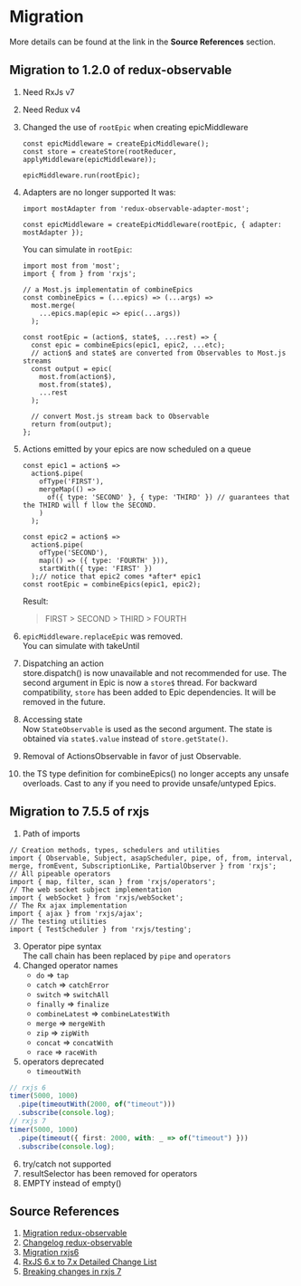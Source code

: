 # Migration
More details can be found at the link in the **Source References** section.

## Migration to 1.2.0 of redux-observable
1. Need RxJs v7
2. Need Redux v4
3. Changed the use of `rootEpic` when creating epicMiddleware
    ```tsx
    const epicMiddleware = createEpicMiddleware();
    const store = createStore(rootReducer, applyMiddleware(epicMiddleware));
    
    epicMiddleware.run(rootEpic);
    ```
4. Adapters are no longer supported
   It was:

    ```tsx
    import mostAdapter from 'redux-observable-adapter-most';
    
    const epicMiddleware = createEpicMiddleware(rootEpic, { adapter: mostAdapter });
    ```

   You can simulate in `rootEpic`:

    ```tsx
    import most from 'most';
    import { from } from 'rxjs';
    
    // a Most.js implementatin of combineEpics
    const combineEpics = (...epics) => (...args) =>
      most.merge(
        ...epics.map(epic => epic(...args))
      );
    
    const rootEpic = (action$, state$, ...rest) => {
      const epic = combineEpics(epic1, epic2, ...etc);
      // action$ and state$ are converted from Observables to Most.js streams
      const output = epic(
        most.from(action$),
        most.from(state$),
        ...rest
      );
    
      // convert Most.js stream back to Observable
      return from(output);
    };
    ```
5. Actions emitted by your epics are now scheduled on a queue
    ```tsx
    const epic1 = action$ =>
      action$.pipe(
        ofType('FIRST'),
        mergeMap(() =>
          of({ type: 'SECOND' }, { type: 'THIRD' }) // guarantees that the THIRD will f llow the SECOND.
        )
      );
    
    const epic2 = action$ =>
      action$.pipe(
        ofType('SECOND'),
        map(() => ({ type: 'FOURTH' })),
        startWith({ type: 'FIRST' })
      );// notice that epic2 comes *after* epic1
    const rootEpic = combineEpics(epic1, epic2);
    ```
   Result:
    > FIRST > SECOND > THIRD > FOURTH
6. `epicMiddleware.replaceEpic` was removed.  
   You can simulate with takeUntil
7. Dispatching an action  
    store.dispatch() is now unavailable and not recommended for use.
    The second argument in Epic is now a `store$` thread.
    For backward compatibility, `store` has been added to Epic dependencies.
    It will be removed in the future.
8. Accessing state  
   Now `StateObservable` is used as the second argument. The state is obtained via `state$.value` instead of `store.getState()`.
9. Removal of ActionsObservable in favor of just Observable.
10. the TS type definition for combineEpics() no longer accepts any unsafe overloads. Cast to any if you need to provide unsafe/untyped Epics.

## Migration to 7.5.5 of rxjs
1. Path of imports
 ```tsx
 // Creation methods, types, schedulers and utilities
 import { Observable, Subject, asapScheduler, pipe, of, from, interval, merge, fromEvent, SubscriptionLike, PartialObserver } from 'rxjs';
 // All pipeable operators
 import { map, filter, scan } from 'rxjs/operators';
 // The web socket subject implementation
 import { webSocket } from 'rxjs/webSocket';
 // The Rx ajax implementation
 import { ajax } from 'rxjs/ajax';
 // The testing utilities
 import { TestScheduler } from 'rxjs/testing';
 ```
3. Operator pipe syntax  
   The call chain has been replaced by `pipe` and `operators`
4. Changed operator names  
    - `do` => `tap`
    - `catch` => `catchError`
    - `switch` => `switchAll`
    - `finally` => `finalize`
    - `combineLatest` => `combineLatestWith`
    - `merge` => `mergeWith`
    - `zip` => `zipWith`
    - `concat` => `concatWith`
    - `race` => `raceWith`
5. operators deprecated
    - `timeoutWith`
```ts
// rxjs 6
timer(5000, 1000)
  .pipe(timeoutWith(2000, of("timeout")))
  .subscribe(console.log);
// rxjs 7
timer(5000, 1000)
  .pipe(timeout({ first: 2000, with: _ => of("timeout") }))
  .subscribe(console.log);
```
6. try/catch not supported 
7. resultSelector has been removed for operators  
8. EMPTY instead of empty()  

## Source References
1. [Migration redux-observable](https://redux-observable.js.org/MIGRATION.html)
2. [Changelog redux-observable](https://redux-observable.js.org/CHANGELOG.html)
3. [Migration rxjs6](https://en.spec-zone.ru/rxjs/guide/v6/migration)
3. [RxJS 6.x to 7.x Detailed Change List](https://rxjs.dev/6-to-7-change-summary)
4. [Breaking changes in rxjs 7](https://rxjs.dev/deprecations/breaking-changes)
